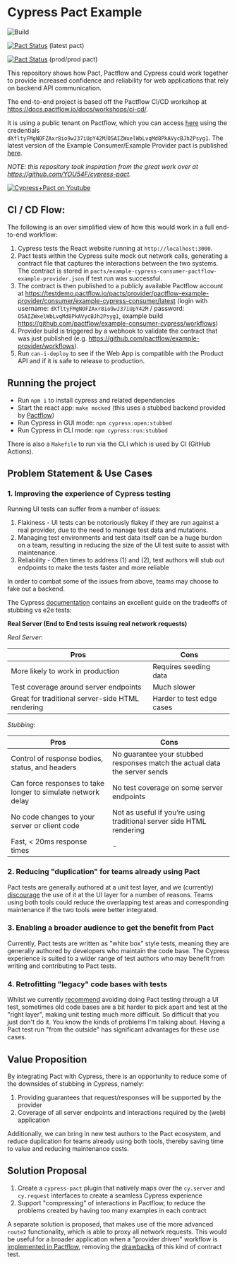# Cypress Pact Example

![Build](https://github.com/pactflow/example-consumer-cypress/workflows/Build/badge.svg)

[![Pact Status](https://testdemo.pactflow.io/pacts/provider/pactflow-example-provider/consumer/example-consumer-cypress/latest/badge.svg?label=provider)](https://testdemo.pactflow.io/pacts/provider/pactflow-example-provider/consumer/example-consumer-cypress/latest) (latest pact)

[![Pact Status](https://testdemo.pactflow.io/matrix/provider/pactflow-example-provider/latest/master/consumer/example-consumer-cypress/latest/master/badge.svg?label=provider)](https://testdemo.pactflow.io/pacts/provider/pactflow-example-provider/consumer/example-consumer-cypress/latest/master) (prod/prod pact)

This repository shows how Pact, Pactflow and Cypress could work together to provide increased confidence and reliability for web applications that rely on backend API communication.

The end-to-end project is based off the Pactflow CI/CD workshop at https://docs.pactflow.io/docs/workshops/ci-cd/.

It is using a public tenant on Pactflow, which you can access [here](https://testdemo.pactflow.io/) using the credentials `dXfltyFMgNOFZAxr8io9wJ37iUpY42M`/`O5AIZWxelWbLvqMd8PkAVycBJh2Psyg1`. The latest version of the Example Consumer/Example Provider pact is published [here](https://testdemo.pactflow.io/pacts/provider/pactflow-example-provider/consumer/example-cypress-consumer/latest).

_NOTE: this repository took inspiration from the great work over at https://github.com/YOU54F/cypress-pact._

[![Cypress+Pact on Youtube](https://img.youtube.com/vi/jTuuYMFJBBQ/0.jpg)](https://youtu.be/jTuuYMFJBBQ)

## CI / CD Flow:

The following is an over simplified view of how this would work in a full end-to-end workflow:

1. Cypress tests the React website running at `http://localhost:3000`.
1. Pact tests within the Cypress suite mock out network calls, generating a contract file that captures the interactions between the two systems. The contract is stored in `pacts/example-cypress-consumer-pactflow-example-provider.json` if test run was successful.
2. The contract is then published to a publicly available Pactflow account at https://testdemo.pactflow.io/pacts/provider/pactflow-example-provider/consumer/example-cypress-consumer/latest (login with username: `dXfltyFMgNOFZAxr8io9wJ37iUpY42M` / password: `O5AIZWxelWbLvqMd8PkAVycBJh2Psyg1`, example build https://github.com/pactflow/example-consumer-cypress/workflows)
3. Provider build is triggered by a webhook to validate the contract that was just published (e.g. https://github.com/pactflow/example-provider/workflows).
4. Run `can-i-deploy` to see if the Web App is compatible with the Product API and if it is safe to release to production.

## Running the project

- Run `npm i` to install cypress and related dependencies
- Start the react app: `make mocked` (this uses a stubbed backend provided by [Pactflow](https://pactflow.io/features))
- Run Cypress in GUI mode: `npm cypress:open:stubbed`
- Run Cypress in CLI mode: `npm cypress:run:stubbed`

There is also a `Makefile` to run via the CLI which is used by CI (GitHub Actions).

## Problem Statement & Use Cases

### 1. Improving the experience of Cypress testing

Running UI tests can suffer from a number of issues:

1. Flakiness - UI tests can be notoriously flakey if they are run against a real provider, due to the need to manage test data and mutations.
1. Managing test environments and test data itself can be a huge burdon on a team, resulting in reducing the size of the UI test suite to assist with maintenance.
1. Reliability - Often times to address (1) and (2), test authors will stub out endpoints to make the tests faster and more reliable

In order to combat some of the issues from above, teams may choose to fake out a backend.

The Cypress [documentation](https://docs.cypress.io/guides/guides/network-requests.html#Testing-Strategies) contains an excellent guide on the tradeoffs of stubbing vs e2e tests:

**Real Server (End to End tests issuing real network requests)**

_Real Server_:

| Pros                                             | Cons                      |
| ------------------------------------------------ | ------------------------- |
| More likely to work in production                | Requires seeding data     |
| Test coverage around server endpoints            | Much slower               |
| Great for traditional server-side HTML rendering | Harder to test edge cases |

_Stubbing_:

| Pros                                                         | Cons                                                                       |
| ------------------------------------------------------------ | -------------------------------------------------------------------------- |
| Control of response bodies, status, and headers              | No guarantee your stubbed responses match the actual data the server sends |
| Can force responses to take longer to simulate network delay | No test coverage on some server endpoints                                  |
| No code changes to your server or client code                | Not as useful if you’re using traditional server side HTML rendering       |
| Fast, < 20ms response times                                  | -                                                                          |

### 2. Reducing "duplication" for teams already using Pact

Pact tests are generally authored at a unit test layer, and we (currently) [discourage](https://docs.pact.io/consumer/#avoid-using-pact-for-tests-that-involve-the-ui) the use of it at the UI layer for a number of reasons. Teams using both tools could reduce the overlapping test areas and corresponding maintenance if the two tools were better integrated.

### 3. Enabling a broader audience to get the benefit from Pact

Currently, Pact tests are written as "white box" style tests, meaning they are generally authored by developers who maintain the code base. The Cypress experience is suited to a wider range of test authors who may benefit from writing and contributing to Pact tests.

### 4. Retrofitting "legacy" code bases with tests

Whilst we currently [recommend](https://docs.pact.io/consumer/#avoid-using-pact-for-tests-that-involve-the-ui) avoiding doing Pact testing through a UI test, sometimes old code bases are a bit harder to pick apart and test at the "right layer", making unit testing much more difficult. So difficult that you just don't do it. You know the kinds of problems I'm talking about. Having a Pact test run "from the outside" has significant advantages for these use cases.

## Value Proposition

By integrating Pact with Cypress, there is an opportunity to reduce some of the downsides of stubbing in Cypress, namely:

1. Providing guarantees that request/responses will be supported by the provider
1. Coverage of all server endpoints and interactions required by the (web) application

Additionally, we can bring in new test authors to the Pact ecosystem, and reduce duplication for teams already using both tools, thereby saving time to value and reducing maintenance costs.

## Solution Proposal

1. Create a `cypress-pact` plugin that natively maps over the `cy.server` and `cy.request` interfaces to create a seamless Cypress experience
1. Support "compressing" of interactions in Pactflow, to reduce the problems created by having too many examples in each contract

A separate solution is proposed, that makes use of the more advanced `route2` functionality, which is able to proxy all network requests. This would be useful for a broader application when a "provider driven" workflow is [implemented in Pactflow](https://github.com/pactflow/roadmap/issues/4), removing the [drawbacks](https://docs.pact.io/consumer/using_pact_to_support_ui_testing/) of this kind of contract test.
